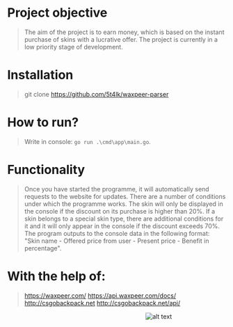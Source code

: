 # Project objective
> The aim of the project is to earn money, which is based on the instant purchase of skins with a lucrative offer. The project is currently in a low priority stage of development.
# Installation
> git clone https://github.com/5t4lk/waxpeer-parser
# How to run?
> Write in console: `go run .\cmd\app\main.go`.
# Functionality
> Once you have started the programme, it will automatically send requests to the website for updates. There are a number of conditions under which the programme works. The skin will only be displayed in the console if the discount on its purchase is higher than 20%. If a skin belongs to a special skin type, there are additional conditions for it and it will only appear in the console if the discount exceeds 70%. The program outputs to the console data in the following format: "Skin name - Offered price from user - Present price - Benefit in percentage". 
# With the help of:
> https://waxpeer.com/
> https://api.waxpeer.com/docs/
> http://csgobackpack.net
> http://csgobackpack.net/api/

⠀⠀⠀⠀⠀⠀⠀⠀⠀⠀⠀⠀⠀⠀⠀⠀⠀⠀⠀⠀⠀⠀⠀⠀⠀⠀⠀⠀⠀⠀⠀![alt text](https://waxpeer.com/img/waxpeer.gif)
